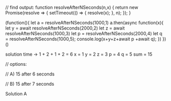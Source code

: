 // find output: 
function resolveAfterNSeconds(n,x) {
  return new Promise(resolve => {
    setTimeout(() => {
      resolve(x);
    }, n);
  });
}


(function(){
    let a = resolveAfterNSeconds(1000,1)
    a.then(async function(x){
        let y = await resolveAfterNSeconds(2000,2)
        let z = await resolveAfterNSeconds(1000,3)
        let p = resolveAfterNSeconds(2000,4)
        let q = resolveAfterNSeconds(1000,5);
        console.log(x+y+z+await p +await q);
    })
})()


solution
time -> 1 + 2 + 1 + 2 = 6
x = 1
y = 2
z = 3
p = 4
q = 5
sum = 15

// options:

// A) 15 after 6 seconds 

// B) 15 after 7 seconds

Solution
A